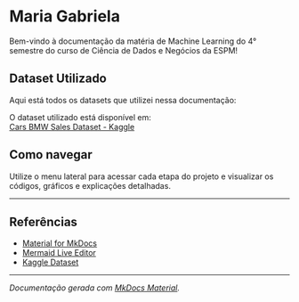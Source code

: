 # Maria Gabriela 

Bem-vindo à documentação da matéria de Machine Learning do 4° semestre do curso de Ciência de Dados e Negócios da ESPM!

## Dataset Utilizado

Aqui está todos os datasets que utilizei nessa documentação:

O dataset utilizado está disponível em:  
[Cars BMW Sales Dataset - Kaggle](https://www.kaggle.com/dataset/hsumedh1507/bmw-car-sales-dataset)

## Como navegar

Utilize o menu lateral para acessar cada etapa do projeto e visualizar os códigos, gráficos e explicações detalhadas.

---

## Referências

- [Material for MkDocs](https://squidfunk.github.io/mkdocs-material/reference/)
- [Mermaid Live Editor](https://mermaid.live/)
- [Kaggle Dataset](https://www.kaggle.com/dataset/hsumedh1507/bmw-car-sales-dataset)

---

*Documentação gerada com [MkDocs Material](https://squidfunk.github.io/mkdocs-material/).*